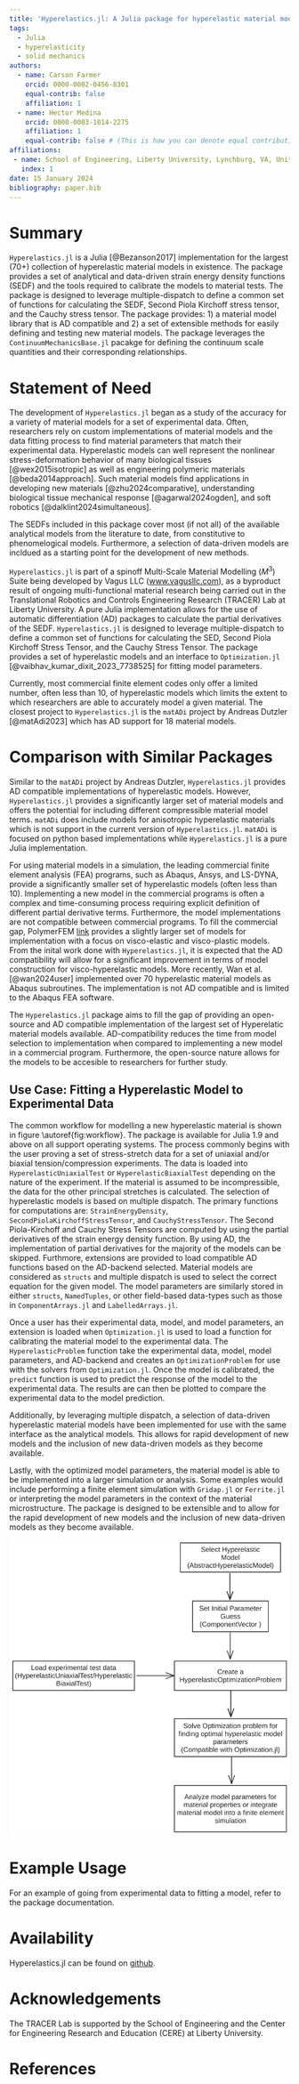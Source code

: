 ```yaml
---
title: 'Hyperelastics.jl: A Julia package for hyperelastic material modelling with a large collection of models'
tags:
  - Julia
  - hyperelasticity
  - solid mechanics
authors:
  - name: Carson Farmer
    orcid: 0000-0002-0456-8301
    equal-contrib: false
    affiliation: 1
  - name: Hector Medina
    orcid: 0000-0003-1014-2275
    affiliation: 1
    equal-contrib: false # (This is how you can denote equal contributions between multiple authors)
affiliations:
 - name: School of Engineering, Liberty University, Lynchburg, VA, United States
   index: 1
date: 15 January 2024
bibliography: paper.bib
---
```


# Summary

`Hyperelastics.jl` is a Julia [@Bezanson2017]  implementation for the largest (70+) collection of hyperelastic material models in existence. The package provides a set of analytical and data-driven strain energy density functions (SEDF) and the tools required to calibrate the models to material tests. The package is designed to leverage multiple-dispatch to define a common set of functions for calculating the SEDF, Second Piola Kirchoff stress tensor, and the Cauchy stress tensor. The package provides: 1) a material model library that is AD compatible and 2) a set of extensible methods for easily defining and testing new material models. The package leverages the `ContinuumMechanicsBase.jl` pacakge for defining the continuum scale quantities and their corresponding relationships.

# Statement of Need

The development of `Hyperelastics.jl` began as a study of the accuracy for a variety of material models for a set of experimental data. Often, researchers rely on custom implementations of material models and the data fitting process to find material parameters that match their experimental data. Hyperelastic models can well represent the nonlinear stress-deformation behavior of many biological tissues [@wex2015isotropic] as well as engineering polymeric materials [@beda2014approach]. Such material models find applications in developing new materials [@zhu2024comparative], understanding biological tissue mechanical response [@agarwal2024ogden], and soft robotics [@dalklint2024simultaneous].

The SEDFs included in this package cover most (if not all) of the available analytical models from the literature to date, from constitutive to phenomelogical models. Furthermore, a selection of data-driven models are incldued as a starting point for the development of new methods.

`Hyperelastics.jl` is part of a spinoff Multi-Scale Material Modelling ($M^3$) Suite being developed by Vagus LLC (www.vagusllc.com), as a byproduct result of ongoing multi-functional material research being carried out in the Translational Robotics and Controls Engineering Research (TRACER) Lab at Liberty University. A pure Julia implementation allows for the use of automatic differentiation (AD) packages to calculate the partial derivatives of the SEDF. `Hyperelastics.jl` is designed to leverage multiple-dispatch to define a common set of functions for calculating the SED, Second Piola Kirchoff Stress Tensor, and the Cauchy Stress Tensor. The package provides a set of hyperelastic models and an interface to `Optimization.jl` [@vaibhav_kumar_dixit_2023_7738525] for fitting model parameters. 

Currently, most commercial finite element codes only offer a limited number, often less than 10, of hyperelastic models which limits the extent to which researchers are able to accurately model a given material. The closest project to `Hyperelastics.jl` is the `matADi` project by Andreas Dutzler [@matAdi2023] which has AD support for 18 material models. 

# Comparison with Similar Packages

Similar to the `matADi` project by Andreas Dutzler, `Hyperelastics.jl` provides AD compatible implementations of hyperelastic models. However, `Hyperelastics.jl` provides a significantly larger set of material models and offers the potential for including different compressible material model terms. `matADi` does include models for anisotropic hyperelastic materials which is not support in the current version of `Hyperelastics.jl`. `matADi` is focused on python based implementations while `Hyperelastics.jl` is a pure Julia implementation. 

For using material models in a simulation, the leading commercial finite element analysis (FEA) programs, such as Abaqus, Ansys, and LS-DYNA, provide a significantly smaller set of hyperelastic models (often less than 10). Implementing a new model in the commercial programs is often a complex and time-consuming process requiring explicit definition of different partial derivative terms. Furthermore, the model implementations are not compatible between commercial programs. To fill the commercial gap, PolymerFEM [link](www.polymerfem.com) provides a slightly larger set of models for implementation with a focus on visco-elastic and visco-plastic models. From the inital work done with `Hyperelastics.jl`, it is expected that the AD compatibility will allow for a significant improvement in terms of model construction for visco-hyperelastic models. More recently, Wan et al. [@wan2024user] implemented over 70 hyperelastic material models as Abaqus subroutines. The implementation is not AD compatible and is limited to the Abaqus FEA software.

The `Hyperelastics.jl` package aims to fill the gap of providing an open-source and AD compatible implementation of the largest set of Hyperelatic material models available. AD-compatibility reduces the time from model selection to implementation when compared to implementing a new model in a commercial program. Furthermore, the open-source nature allows for the models to be accesible to researchers for further study.

## Use Case: Fitting a Hyperelastic Model to Experimental Data

The common workflow for modelling a new hyperelastic material is shown in figure \autoref{fig:workflow}. The package is available for Julia 1.9 and above on all support operating systems. The process commonly begins with the user proving a set of stress-stretch data for a set of uniaxial and/or biaxial tension/compression experiments. The data is loaded into `HyperelasticUniaxialTest` or `HyperelasticBiaxialTest` depending on the nature of the experiment. If the material is assumed to be incompressible, the data for the other principal stretches is calculated. The selection of hyperelastic models is based on multiple dispatch. The primary functions for computations are: `StrainEnergyDensity`, `SecondPiolaKirchoffStressTensor`, and `CauchyStressTensor`. The Second Piola-Kirchoff and Cauchy Stress Tensors are computed by using the partial derivatives of the strain energy density function. By using AD, the implementation of partial derivatives for the majority of the models can be skipped. Furthmore, extensions are provided to load compatible AD functions based on the AD-backend selected. Material models are considered as `structs` and multiple dispatch is used to select the correct equation for the given model. The model parameters are similarly stored in either `structs`, `NamedTuples`, or other field-based data-types such as those in `ComponentArrays.jl` and `LabelledArrays.jl`.

Once a user has their experimental data, model, and model parameters, an extension is loaded when `Optimization.jl` is used to load a function for calibrating the material model to the experimental data. The `HyperelasticProblem` function take the experimental data, model, model parameters, and AD-backend and creates an `OptimizationProblem` for use with the solvers from `Optimization.jl`. Once the model is calibrated, the `predict` function is used to predict the response of the model to the experimental data. The results are can then be plotted to compare the experimental data to the model prediction.

Additionally, by leveraging multiple dispatch, a selection of data-driven hyperelastic material models have been implemented for use with the same interface as the analytical models. This allows for rapid development of new models and the inclusion of new data-driven models as they become available.

Lastly, with the optimized model parameters, the material model is able to be implemented into a larger simulation or analysis. Some examples would include performing a finite element simulation with `Gridap.jl` or `Ferrite.jl` or interpreting the model parameters in the context of the material microstructure. The package is designed to be extensible and to allow for the rapid development of new models and the inclusion of new data-driven models as they become available. 

![The most common use case for `Hyperelastics.jl` is to go from experimental or *ab initio* stress-stretch data for uniaxial or biaxial test(s) and proceed to fit and implement the model into a larger simulation or analysis. The respective data types used throughout the process are shown in the figure. \label{fig:workflow}](image.png)

# Example Usage

For an example of going from experimental data to fitting a model, refer to the package documentation.

# Availability

Hyperelastics.jl can be found on [github](https://github.com/TRACER-LULab/Hyperelastics.jl).

# Acknowledgements

The TRACER Lab is supported by the School of Engineering and the Center for Engineering Research and Education (CERE) at Liberty University.

# References